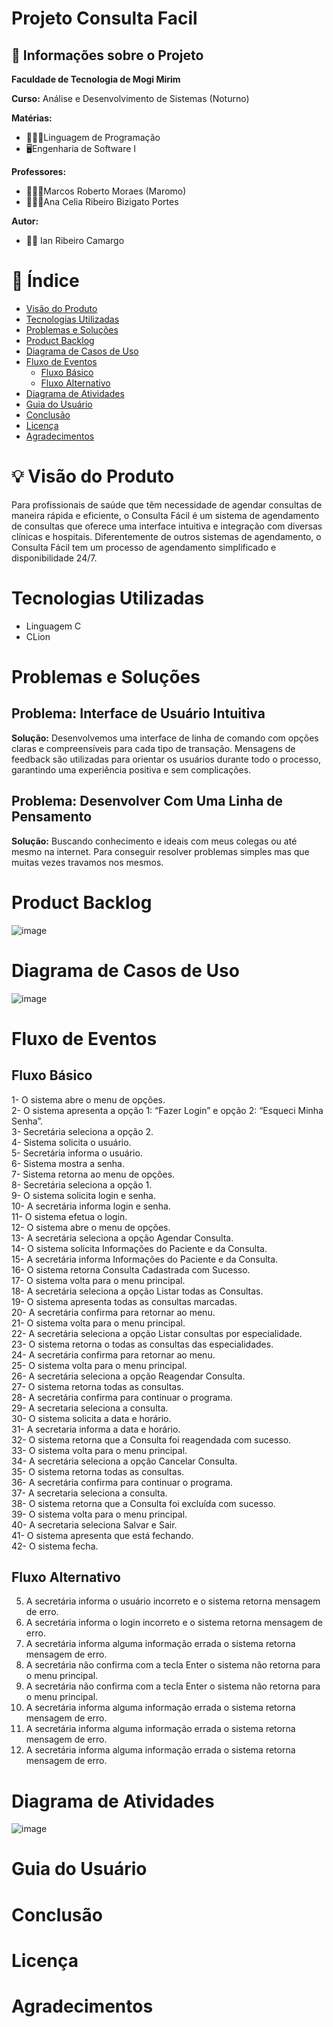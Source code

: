 # Projeto Consulta Facil

## &#128681; Informações sobre o Projeto

**Faculdade de Tecnologia de Mogi Mirim**

**Curso:** Análise e Desenvolvimento de Sistemas (Noturno)

**Matérias:**

 - 🧑🏻‍💻Linguagem de Programação
 - 🖥️Engenharia de Software I

**Professores:**

 - 👨🏻‍🏫Marcos Roberto Moraes (Maromo)
 - 👩🏻‍🏫Ana Celia Ribeiro Bizigato Portes

**Autor:**

 - 👨‍💻 Ian Ribeiro Camargo

# &#128214; Índice 

* [Visão do Produto](#Visão-do-Produto)
* [Tecnologias Utilizadas](#Tecnologias-Utilizadas)
* [Problemas e Soluções](#Problemas-e-Soluções)
* [Product Backlog](#Product-Backlog)
* [Diagrama de Casos de Uso](#Diagrama-de-Casos-de-Uso)
* [Fluxo de Eventos](#Fluxo-de-Eventos)
     * [Fluxo Básico](#Fluxo-Básico)
     * [Fluxo Alternativo](#Fluxo-Alternativo)
* [Diagrama de Atividades](#Diagrama-de-Atividades)
* [Guia do Usuário](#Guia-do-Usuário)
* [Conclusão](#conclusão)
* [Licença](#licença)
* [Agradecimentos](#agradecimentos)

# &#128161; Visão do Produto
Para profissionais de saúde que têm necessidade de agendar consultas de maneira rápida e eficiente, o Consulta Fácil é um sistema de agendamento de consultas que oferece uma interface intuitiva e integração com diversas clínicas e hospitais. Diferentemente de outros sistemas de agendamento, o Consulta Fácil tem um processo de agendamento simplificado e disponibilidade 24/7.			

# Tecnologias Utilizadas

 - Linguagem C
 - CLion

#  Problemas e Soluções

## Problema: Interface de Usuário Intuitiva
**Solução:** Desenvolvemos uma interface de linha de comando com opções claras e compreensíveis para cada tipo de transação. Mensagens de feedback são utilizadas para orientar os usuários durante todo o processo, garantindo uma experiência positiva e sem complicações.

## Problema: Desenvolver Com Uma Linha de Pensamento
**Solução:** Buscando conhecimento e ideais com meus colegas ou até mesmo na internet. Para conseguir resolver problemas simples mas que muitas vezes travamos nos mesmos.

# Product Backlog
![image](https://github.com/IanCamargo/Projeto_Consulta_Facil/assets/144857524/84c05449-b604-445f-a637-3572349edb88)

# Diagrama de Casos de Uso
![image](https://github.com/IanCamargo/Projeto_Consulta_Facil/assets/144857524/3ed78713-f0c3-4c8a-8b2d-926e8cb8245a)

# Fluxo de Eventos

## Fluxo Básico

1-	O sistema abre o menu de opções. <br />
2-	O sistema apresenta a opção 1: “Fazer Login” e opção 2: “Esqueci Minha Senha”. <br />
3-	Secretária seleciona a opção 2. <br />
4-	Sistema solicita o usuário. <br />
5-	Secretária informa o usuário. <br />
6-	Sistema mostra a senha. <br />
7-	Sistema retorna ao menu de opções. <br />
8-	Secretária seleciona a opção 1. <br />
9-	 O sistema solicita login e senha. <br />
10-	 A secretária informa login e senha. <br />
11-	 O sistema efetua o login. <br />
12-	 O sistema abre o menu de opções. <br />
13-	 A secretária seleciona a opção Agendar Consulta. <br />
14-	 O sistema solicita Informações do Paciente e da Consulta. <br />
15-	 A secretária informa Informações do Paciente e da Consulta. <br />
16-	 O sistema retorna Consulta Cadastrada com Sucesso. <br />
17-	 O sistema volta para o menu principal. <br />
18-	 A secretária seleciona a opção Listar todas as Consultas. <br />
19-	 O sistema apresenta todas as consultas marcadas. <br />
20-	 A secretária confirma para retornar ao menu. <br />
21-	 O sistema volta para o menu principal. <br />
22-	 A secretária seleciona a opção Listar consultas por especialidade. <br />
23-	 O sistema retorna o todas as consultas das especialidades. <br />
24-	 A secretária confirma para retornar ao menu. <br />
25-	 O sistema volta para o menu principal. <br />
26-	 A secretária seleciona a opção Reagendar Consulta. <br />
27-	 O sistema retorna todas as consultas. <br />
28-	 A secretária confirma para continuar o programa. <br />
29-	 A secretaria seleciona a consulta. <br />
30-	 O sistema solicita a data e horário. <br />
31-	 A secretaria informa a data e horário. <br />
32-	 O sistema retorna que a Consulta foi reagendada com sucesso. <br />
33-	 O sistema volta para o menu principal. <br />
34-	 A secretária seleciona a opção Cancelar Consulta. <br />
35-	 O sistema retorna todas as consultas. <br />
36-	 A secretária confirma para continuar o programa. <br />
37-	 A secretaria seleciona a consulta. <br />
38-	 O sistema retorna que a Consulta foi excluída com sucesso. <br />
39-	 O sistema volta para o menu principal. <br />
40-	 A secretaria seleciona Salvar e Sair. <br />
41-	 O sistema apresenta que está fechando. <br />
42-	 O sistema fecha. <br />

## Fluxo Alternativo

5.	A secretária informa o usuário incorreto e o sistema retorna mensagem de erro. <br />
10.  A secretária informa o login incorreto e o sistema retorna mensagem de erro. <br />
15.  A secretária informa alguma informação errada o sistema retorna mensagem de erro. <br />
20.  A secretária não confirma com a tecla Enter o sistema não retorna para o menu principal. <br />
24.  A secretária não confirma com a tecla Enter o sistema não retorna para o menu principal. <br />
29.  A secretária informa alguma informação errada o sistema retorna mensagem de erro. <br />
31.  A secretária informa alguma informação errada o sistema retorna mensagem de erro. <br />
37.  A secretária informa alguma informação errada o sistema retorna mensagem de erro. <br />

# Diagrama de Atividades

![image](https://github.com/IanCamargo/Projeto_Consulta_Facil/assets/144857524/5c0945ab-21f4-4c2f-a8f4-c1525adab342)

# Guia do Usuário










# Conclusão

# Licença

# Agradecimentos
